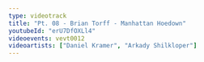 ```yaml
---
type: videotrack
title: "Pt. 08 - Brian Torff - Manhattan Hoedown"
youtubeId: "erU7DfOXLl4"
videoevents: vevt0012
videoartists: ["Daniel Kramer", "Arkady Shilkloper"]
---
```

